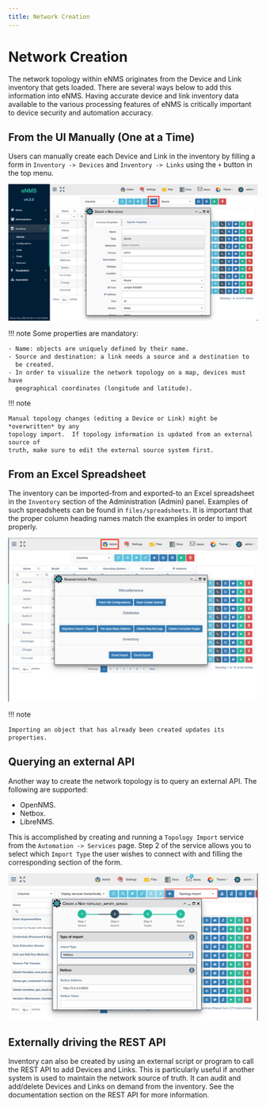 ```yaml
---
title: Network Creation
---
```

# Network Creation

The network topology within eNMS originates from the Device and Link
inventory that gets loaded. There are several ways below to add this
information into eNMS. Having accurate device and link inventory data
available to the various processing features of eNMS is critically
important to device security and automation accuracy.

## From the UI Manually (One at a Time)

Users can manually create each Device and Link in the inventory by
filling a form in `Inventory -> Devices` and `Inventory -> Links` using the
 `+` button in the top menu.

![Network Creation](../_static/inventory/creation/creation_form.png)

!!! note 
    Some properties are mandatory:

    - Name: objects are uniquely defined by their name.
    - Source and destination: a link needs a source and a destination to
      be created.
    - In order to visualize the network topology on a map, devices must have
      geographical coordinates (longitude and latitude).
      
      
!!! note

    Manual topology changes (editing a Device or Link) might be *overwritten* by any 
    topology import.  If topology information is updated from an external source of 
    truth, make sure to edit the external source system first.  

## From an Excel Spreadsheet

The inventory can be imported-from and exported-to an Excel spreadsheet in
the `Inventory` section of the Administration (Admin) panel. 
Examples of such spreadsheets can be found in `files/spreadsheets`. It is important
that the proper column heading names match the examples in order to import
properly.

![Network Creation from Spreadsheet](../_static/inventory/creation/inventory_import.png)

!!! note

    Importing an object that has already been created updates its properties.

## Querying an external API

Another way to create the network topology is to query an external API. The
following are supported:

- OpenNMS.
- Netbox.
- LibreNMS.

This is accomplished by creating and running a `Topology Import` service from
the `Automation -> Services` page. Step 2 of the service allows you to select
which `Import Type` the user wishes to connect with and filling the
corresponding section of the form.

![Network Creation via Topology Import](../_static/inventory/creation/topology_import.png)

## Externally driving the REST API

Inventory can also be created by using an external script or program to call
the REST API to add Devices and Links. This is particularly useful if another
system is used to maintain the network source of truth.  It can audit and
add/delete Devices and Links on demand from the inventory. See the documentation
section on the REST API for more information.